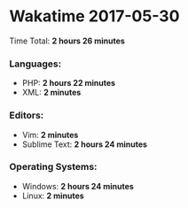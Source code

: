 # Wakatime 2017-05-30

Time Total: **2 hours 26 minutes**

### Languages:
- PHP: **2 hours 22 minutes** 
- XML: **2 minutes** 

### Editors:
- Vim: **2 minutes** 
- Sublime Text: **2 hours 24 minutes** 

### Operating Systems:
- Windows: **2 hours 24 minutes** 
- Linux: **2 minutes** 


